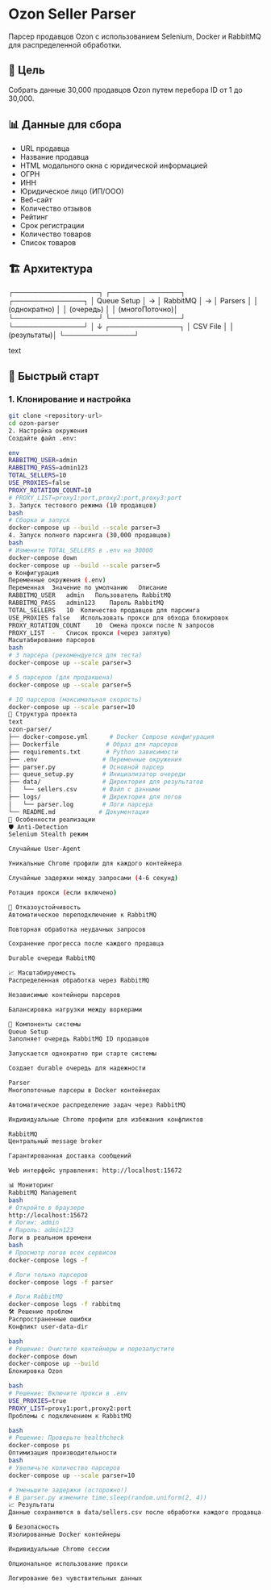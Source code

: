 # Ozon Seller Parser

Парсер продавцов Ozon с использованием Selenium, Docker и RabbitMQ для распределенной обработки.

## 🎯 Цель

Собрать данные 30,000 продавцов Ozon путем перебора ID от 1 до 30,000.

## 📊 Данные для сбора

- URL продавца
- Название продавца
- HTML модального окна с юридической информацией
- ОГРН
- ИНН
- Юридическое лицо (ИП/ООО)
- Веб-сайт
- Количество отзывов
- Рейтинг
- Срок регистрации
- Количество товаров
- Список товаров

## 🏗️ Архитектура
┌─────────────────┐ ┌──────────────┐ ┌──────────────┐
│ Queue Setup │ -> │ RabbitMQ │ -> │ Parsers │
│ (однократно) │ │ (очередь) │ │ (многоПоточно)│
└─────────────────┘ └──────────────┘ └──────────────┘
│
↓
┌──────────────┐
│ CSV File │
│ (результаты)│
└──────────────┘

text

## 🚀 Быстрый старт

### 1. Клонирование и настройка

```bash
git clone <repository-url>
cd ozon-parser
2. Настройка окружения
Создайте файл .env:

env
RABBITMQ_USER=admin
RABBITMQ_PASS=admin123
TOTAL_SELLERS=10
USE_PROXIES=false
PROXY_ROTATION_COUNT=10
# PROXY_LIST=proxy1:port,proxy2:port,proxy3:port
3. Запуск тестового режима (10 продавцов)
bash
# Сборка и запуск
docker-compose up --build --scale parser=3
4. Запуск полного парсинга (30,000 продавцов)
bash
# Измените TOTAL_SELLERS в .env на 30000
docker-compose down
docker-compose up --build --scale parser=5
⚙️ Конфигурация
Переменные окружения (.env)
Переменная	Значение по умолчанию	Описание
RABBITMQ_USER	admin	Пользователь RabbitMQ
RABBITMQ_PASS	admin123	Пароль RabbitMQ
TOTAL_SELLERS	10	Количество продавцов для парсинга
USE_PROXIES	false	Использовать прокси для обхода блокировок
PROXY_ROTATION_COUNT	10	Смена прокси после N запросов
PROXY_LIST	-	Список прокси (через запятую)
Масштабирование парсеров
bash
# 3 парсера (рекомендуется для теста)
docker-compose up --scale parser=3

# 5 парсеров (для продакшена)
docker-compose up --scale parser=5

# 10 парсеров (максимальная скорость)
docker-compose up --scale parser=10
📁 Структура проекта
text
ozon-parser/
├── docker-compose.yml      # Docker Compose конфигурация
├── Dockerfile             # Образ для парсеров
├── requirements.txt       # Python зависимости
├── .env                  # Переменные окружения
├── parser.py             # Основной парсер
├── queue_setup.py        # Инициализатор очереди
├── data/                 # Директория для результатов
│   └── sellers.csv       # Файл с данными
├── logs/                 # Директория для логов
│   └── parser.log        # Логи парсера
└── README.md            # Документация
🔧 Особенности реализации
🛡️ Anti-Detection
Selenium Stealth режим

Случайные User-Agent

Уникальные Chrome профили для каждого контейнера

Случайные задержки между запросами (4-6 секунд)

Ротация прокси (если включено)

🔄 Отказоустойчивость
Автоматическое переподключение к RabbitMQ

Повторная обработка неудачных запросов

Сохранение прогресса после каждого продавца

Durable очереди RabbitMQ

📈 Масштабируемость
Распределенная обработка через RabbitMQ

Независимые контейнеры парсеров

Балансировка нагрузки между воркерами

🎪 Компоненты системы
Queue Setup
Заполняет очередь RabbitMQ ID продавцов

Запускается однократно при старте системы

Создает durable очередь для надежности

Parser
Многопоточные парсеры в Docker контейнерах

Автоматическое распределение задач через RabbitMQ

Индивидуальные Chrome профили для избежания конфликтов

RabbitMQ
Центральный message broker

Гарантированная доставка сообщений

Web интерфейс управления: http://localhost:15672

📊 Мониторинг
RabbitMQ Management
bash
# Откройте в браузере
http://localhost:15672
# Логин: admin
# Пароль: admin123
Логи в реальном времени
bash
# Просмотр логов всех сервисов
docker-compose logs -f

# Логи только парсеров
docker-compose logs -f parser

# Логи RabbitMQ
docker-compose logs -f rabbitmq
🛠️ Решение проблем
Распространенные ошибки
Конфликт user-data-dir

bash
# Решение: Очистите контейнеры и перезапустите
docker-compose down
docker-compose up --build
Блокировка Ozon

bash
# Решение: Включите прокси в .env
USE_PROXIES=true
PROXY_LIST=proxy1:port,proxy2:port
Проблемы с подключением к RabbitMQ

bash
# Решение: Проверьте healthcheck
docker-compose ps
Оптимизация производительности
bash
# Увеличьте количество парсеров
docker-compose up --scale parser=10

# Уменьшите задержки (осторожно!)
# В parser.py измените time.sleep(random.uniform(2, 4))
📈 Результаты
Данные сохраняются в data/sellers.csv после обработки каждого продавца. Формат CSV с кодировкой UTF-8 для поддержки кириллицы.

🔒 Безопасность
Изолированные Docker контейнеры

Индивидуальные Chrome сессии

Опциональное использование прокси

Логирование без чувствительных данных